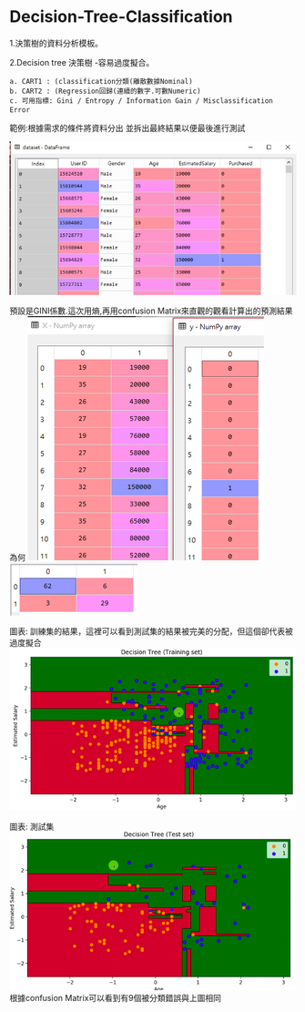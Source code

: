 # Decision-Tree-Classification

1.決策樹的資料分析模板。

2.Decision tree 決策樹 -容易過度擬合。

	a. CART1 : (classification分類(離散數據Nominal)
	b. CART2 : (Regression回歸(連續的數字.可數Numeric)
	c. 可用指標: Gini / Entropy / Information Gain / Misclassification Error

範例:根據需求的條件將資料分出 並拆出最終結果以便最後進行測試

![image](https://github.com/egroeglee/Decision-Tree-Classification/blob/master/1.jpg)
	
	 
		 
預設是GINI係數.這次用熵,再用confusion Matrix來直觀的觀看計算出的預測結果為何
![image](https://github.com/egroeglee/Decision-Tree-Classification/blob/master/2.png)
![image](https://github.com/egroeglee/Decision-Tree-Classification/blob/master/3.png)

圖表: 訓練集的結果，這裡可以看到測試集的結果被完美的分配，但這個卻代表被過度擬合
![image](https://github.com/egroeglee/Decision-Tree-Classification/blob/master/4.png)

圖表: 測試集
![image](https://github.com/egroeglee/Decision-Tree-Classification/blob/master/5.png) 
	根據confusion Matrix可以看到有9個被分類錯誤與上圖相同
